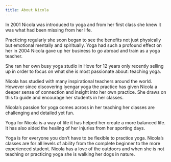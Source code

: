 ```yaml
---
title: About Nicola
---
```

In 2001 Nicola was introduced to yoga and from her first class she knew it was what had been missing from her life. 

Practicing regularly she soon began to see the benefits not just physically but emotional mentally and spiritually. Yoga had such a profound effect on her in 2004 Nicola gave up her business to go abroad and train as a yoga teacher.

She ran her own busy yoga studio in Hove for 12 years only recently selling up in order to focus on what she is most passionate about: teaching yoga.

Nicola has studied with many inspirational teachers around the world. However since discovering Iyengar yoga the practice has given Nicola a deeper sense of connection and insight into her own practice. She draws on this to guide and encourage her students in her classes.

Nicola’s passion for yoga comes across in her teaching her classes are challenging and detailed yet fun.

Yoga for Nicola is a way of life it has helped her create a more balanced life. It has also aided the healing of her injuries from her sporting days.

Yoga is for everyone you don’t have to be flexible to practice yoga. Nicola’s classes are for all levels of ability from the complete beginner to the more experienced student. Nicola has a love of the outdoors and when she is not teaching or practicing yoga she is walking her dogs in nature.